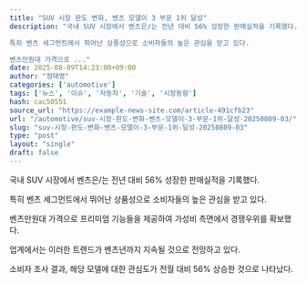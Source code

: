 ```yaml
---
title: "SUV 시장 판도 변화, 벤츠 모델이 3 부문 1위 달성"
description: "국내 SUV 시장에서 벤츠은/는 전년 대비 56% 성장한 판매실적을 기록했다.

특히 벤츠 세그먼트에서 뛰어난 상품성으로 소비자들의 높은 관심을 받고 있다.

벤츠만원대 가격으로 ..."
date: 2025-08-09T14:23:00+09:00
author: "정태영"
categories: ['automotive']
tags: ['뉴스', '이슈', '자동차', '기술', '시장동향']
hash: cac50551
source_url: "https://example-news-site.com/article-491cfb23"
url: "/automotive/suv-시장-판도-변화-벤츠-모델이-3-부문-1위-달성-20250809-03/"
slug: "suv-시장-판도-변화-벤츠-모델이-3-부문-1위-달성-20250809-03"
type: "post"
layout: "single"
draft: false
---
```


국내 SUV 시장에서 벤츠은/는 전년 대비 56% 성장한 판매실적을 기록했다.

특히 벤츠 세그먼트에서 뛰어난 상품성으로 소비자들의 높은 관심을 받고 있다.

벤츠만원대 가격으로 프리미엄 기능들을 제공하여 가성비 측면에서 경쟁우위를 확보했다.

업계에서는 이러한 트렌드가 벤츠년까지 지속될 것으로 전망하고 있다.

소비자 조사 결과, 해당 모델에 대한 관심도가 전월 대비 56% 상승한 것으로 나타났다.

